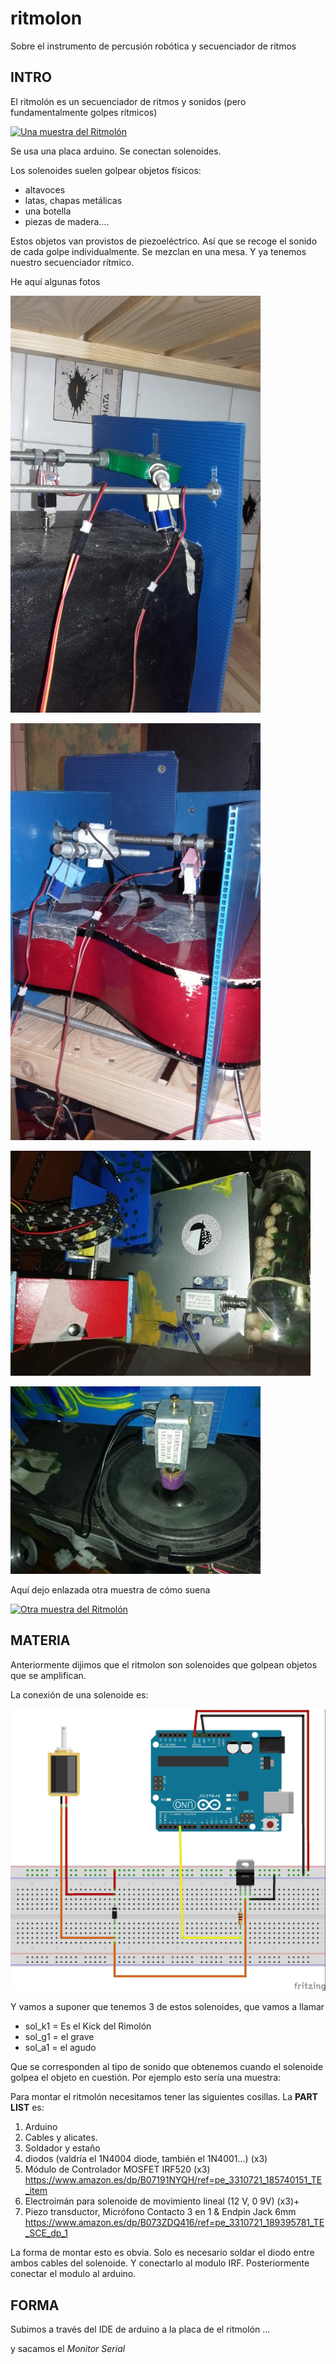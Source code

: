 # ritmolon
Sobre el instrumento de percusión robótica y secuenciador de ritmos

## INTRO


El ritmolón es un secuenciador de ritmos y sonidos (pero fundamentalmente golpes rítmicos)


[![Una muestra del Ritmolón](https://img.youtube.com/vi/JDnHeRFszOw/0.jpg)](https://youtu.be/JDnHeRFszOw "Una muestra del Ritmolón")


Se usa una placa arduino.
Se conectan solenoides.

Los solenoides suelen golpear objetos físicos: 
* altavoces
* latas, chapas metálicas
* una botella
* piezas de madera....

Estos objetos van provistos de piezoeléctrico. Así que se recoge el sonido de cada golpe individualmente. Se mezclan en una mesa. Y ya tenemos nuestro secuenciador rítmico.

He aquí algunas fotos 

![Ritmolon](img/rit_1.png "Ritmolon")

![Ritmolon](img/rit_3.png "Ritmolon")

![Ritmolon](img/rit_4.jpg "Ritmolon")

![Ritmolon](img/rit_6.jpg "Ritmolon")


Aquí dejo enlazada otra muestra de cómo suena

[![Otra muestra del Ritmolón](https://img.youtube.com/vi/xk5GeTDyXds/0.jpg)](https://www.youtube.com/watch?v=xk5GeTDyXds "Otra muestra del Ritmolón")



## MATERIA

Anteriormente dijimos que el ritmolon son solenoides que golpean objetos que se amplifican. 

La conexión de una solenoide es:

![Solenoide](img/conn_solenoide.png "Solenoide")

Y vamos a suponer que tenemos 3 de estos solenoides, que vamos a llamar 

+ sol_k1 = Es el Kick del Rimolón
+ sol_g1 = el grave
+ sol_a1 = el agudo

Que se corresponden al tipo de sonido que obtenemos cuando el solenoide golpea el objeto en cuestión. Por ejemplo esto sería una muestra:



Para montar el ritmolón necesitamos tener las siguientes cosillas. 
La **PART LIST** es:

1. Arduino
2. Cables y alicates. 
3. Soldador y estaño
4. diodos (valdría el 1N4004 diode, también el 1N4001...) (x3)
5. Módulo de Controlador MOSFET IRF520 (x3)
	https://www.amazon.es/dp/B07191NYQH/ref=pe_3310721_185740151_TE_item
6. Electroimán para solenoide de movimiento lineal (12 V, 0 9V) (x3)+
7. Piezo transductor, Micrófono Contacto 3 en 1 & Endpin Jack 6mm
	https://www.amazon.es/dp/B073ZDQ416/ref=pe_3310721_189395781_TE_SCE_dp_1



La forma de montar esto es obvia. Solo es necesario soldar el diodo entre ambos cables del solenoide. Y conectarlo al modulo IRF.
Posteriormente conectar el modulo al arduino. 


## FORMA

Subimos a través del IDE de arduino a la placa de el ritmolón ...

y sacamos el <i>Monitor Serial</i>



